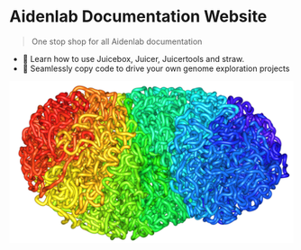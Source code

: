 
<h1 id="cover-heading">
  Aidenlab Documentation Website  <!-- TODO: Update title -->
</h1>



>  One stop shop for all Aidenlab documentation <!-- TODO: Replace with your description -->


<!-- TODO: Update to match your project's benefits/features. Git emojis work great here. -->

- 🧃 Learn how to use Juicebox, Juicer, Juicertools and straw.
- :open_file_folder: Seamlessly copy code to drive your own genome exploration projects


<!-- TODO: Set your background color or image. -->

![](_media/Tension_Globule_6_Credit_AdrianSanborn_ErezLiebermanAiden.jpg)